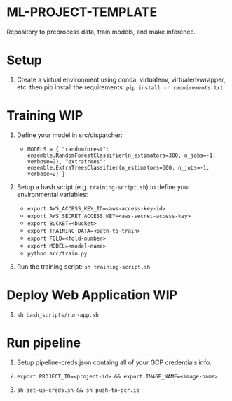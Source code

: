 # ML-PROJECT-TEMPLATE

Repository to preprocess data, train models, and make inference.

# Setup

1. Create a virtual environment using conda, virtualenv, virtualenvwrapper, etc. then pip install the requirements: `pip install -r requirements.txt`

# Training WIP

1. Define your model in src/dispatcher:
    - `MODELS = {
        "randomforest":
        ensemble.RandomForestClassifier(n_estimators=300, n_jobs=-1, verbose=2),
        "extratrees":
        ensemble.ExtraTreesClassifier(n_estimators=300, n_jobs=-1, verbose=2)
    }`

2. Setup a bash script (e.g. `training-script.sh`) to define your environmental variables:
    - `export AWS_ACCESS_KEY_ID=<aws-access-key-id>`
    - `export AWS_SECRET_ACCESS_KEY=<aws-secret-access-key>`
    - `export BUCKET=<bucket>`
    - `export TRAINING_DATA=<path-to-train>`
    - `export FOLD=<fold-number>`
    - `export MODEL=<model-name>`
    - `python src/train.py`

3. Run the training script: `sh training-script.sh`


# Deploy Web Application WIP

1. `sh bash_scripts/run-app.sh`

# Run pipeline

1. Setup pipeline-creds.json containg all of your GCP credentials info.

2. `export PROJECT_ID=<project-id> && export IMAGE_NAME=<image-name>`

3. `sh set-up-creds.sh && sh push-to-gcr.io`